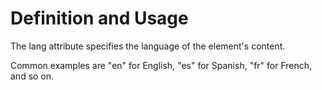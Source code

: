 # Definition and Usage

The lang attribute specifies the language of the element's content.

Common examples are "en" for English, "es" for Spanish, "fr" for French, and so on.
